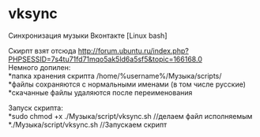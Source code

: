 vksync
======

Синхронизация музыки Вконтакте [Linux bash]

Скирпт взят отсюда http://forum.ubuntu.ru/index.php?PHPSESSID=7s4tu71fd71mqo5ak5ld6a5sf5&topic=166168.0<br/>
Немного допилен:
<br/>
*папка хранения скрипта /home/%username%/Музыка/scripts/<br/>
*файлы сохраняются с нормальными именами (в том числе русские)<br/>
*скачанные файлы удаляются после переименования<br/>


Запуск скрипта: <br/>
*sudo chmod +x ./Музыка/script/vksync.sh //делаем файл исполняемым<br/>
*./Музыка/script/vksync.sh //Запускаем скрипт
